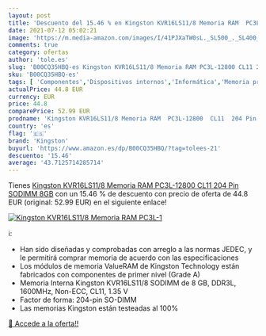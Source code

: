 ```yaml
---
layout: post
title: 'Descuento del 15.46 % en Kingston KVR16LS11/8 Memoria RAM  PC3L-1'
date: 2021-07-12 05:02:21
image: 'https://m.media-amazon.com/images/I/41PJXaTW0sL._SL500_._SL400_.jpg'
comments: true
category: ofertas
author: 'tole.es'
slug: 'B00CQ35HBQ-es Kingston KVR16LS11/8 Memoria RAM PC3L-12800 CL11 204 Pin...'
sku: 'B00CQ35HBQ-es'
tags: [ 'Componentes','Dispositivos internos','Informática','Memoria principal','kingston','ram', ]
actualPrice: 44.8 EUR
currency: EUR
price: 44.8
comparePrice: 52.99 EUR
prodname: 'Kingston KVR16LS11/8 Memoria RAM  PC3L-12800  CL11  204 Pin SODIMM  8GB'
country: 'es'
flag: '🇪🇸'
brand: 'Kingston'
buyurl: 'https://www.amazon.es/dp/B00CQ35HBQ/?tag=tolees-21'
descuento: '15.46'
average: '43.7125714285714'
---
```


Tienes [Kingston KVR16LS11/8 Memoria RAM  PC3L-12800  CL11  204 Pin SODIMM  8GB](https://www.amazon.es/dp/B00CQ35HBQ/?tag=tolees-21) con un 15.46 % de descuento con precio de oferta de 44.8 EUR (original: 52.99 EUR) en el siguiente enlace!

[![Kingston KVR16LS11/8 Memoria RAM  PC3L-1](https://m.media-amazon.com/images/I/41PJXaTW0sL._SL500_._SL400_.jpg)](https://www.amazon.es/dp/B00CQ35HBQ/?tag=tolees-21)

ℹ️:

- Han sido diseñadas y comprobadas con arreglo a las normas JEDEC, y le permitirá comprar memoria de acuerdo con las especificaciones
- Los módulos de memoria ValueRAM de Kingston Technology están fabricados con componentes de primer nivel (Grade A)
- Memoria Interna Kingston KVR16LS11/8 SODIMM de 8 GB, DDR3L, 1600MHz, Non-ECC, CL11, 1.35 V
- Factor de forma: 204-pin SO-DIMM
- Las memorias Kingston están testeadas al 100%

[🛒 Accede a la oferta!!](https://www.amazon.es/dp/B00CQ35HBQ/?tag=tolees-21)

